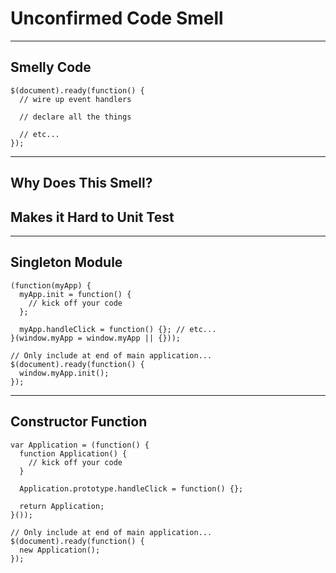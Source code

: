 # Unconfirmed Code Smell
<!-- .slide: data-state="statusLint--hard statusRules--none" -->

------

## Smelly Code

```
$(document).ready(function() {
  // wire up event handlers

  // declare all the things

  // etc...
});
```

------

## Why Does This Smell?

## Makes it Hard to Unit Test <!-- .element class="fragment" -->

------

## Singleton Module

```
(function(myApp) {
  myApp.init = function() {
    // kick off your code
  };

  myApp.handleClick = function() {}; // etc...
}(window.myApp = window.myApp || {}));

// Only include at end of main application...
$(document).ready(function() {
  window.myApp.init();
});
```

------

## Constructor Function

```
var Application = (function() {
  function Application() {
    // kick off your code
  }

  Application.prototype.handleClick = function() {};

  return Application;
}());

// Only include at end of main application...
$(document).ready(function() {
  new Application();
});
```
